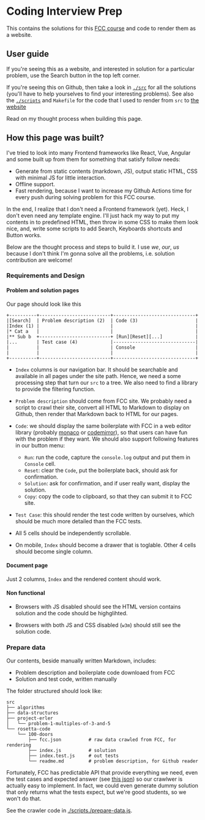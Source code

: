 # Coding Interview Prep

This contains the solutions for this [FCC course][fcc_interview] and code to
render them as a website.

<!-- toc -->

## User guide

If you're seeing this as a website, and interested in solution for a particular
problem, use the Search button in the top left corner.

If you're seeing this on Github, then take a look in [`./src`](./src) for all
the solutions (you'll have to help yourselves to find your interesting
problems). See also the [`./scripts`](./scripts) and `Makefile` for the code
that I used to render from `src` to [the website](TODO)

Read on my thought process when building this page.

## How this page was built?

I've tried to look into many Frontend frameworks like React, Vue, Angular and
some built up from them for something that satisfy follow needs:

- Generate from static contents (markdown, JS), output static HTML, CSS with
  minimal JS for little interaction.
- Offline support.
- Fast rendering, because I want to increase my Github Actions time for every
  push during solving problem for this FCC course.

In the end, I realize that I don't need a Frontend framework (yet). Heck, I
don't even need any template engine. I'll just hack my way to put my contents in
to predefined HTML, then throw in some CSS to make them look nice, and, write
some scripts to add Search, Keyboards shortcuts and Button works.

Below are the thought process and steps to build it. I use _we_, _our_, _us_
because I don't think I'm gonna solve all the problems, i.e. solution
contribution are welcome!

### Requirements and Design

#### Problem and solution pages

Our page should look like this

```
+----------+--------------------------+------------------------------+
|[Search]  | Problem description (2)  | Code (3)                     |
|Index (1) |                          |                              |
|* Cat a   |                          |                              |
|** Sub b  +--------------------------+ [Run][Reset][...]            |
|...       | Test case (4)            |------------------------------|
|          |                          | Console                      |
|          |                          |                              |
+----------+--------------------------+------------------------------+
```

- `Index` columns is our navigation bar. It should be searchable and available
  in all pages under the site path. Hence, we need a some processing step that
  turn our `src` to a tree. We also need to find a library to provide the
  filtering function.

- `Problem description` should come from FCC site. We probably need a script to
  crawl their site, convert all HTML to Markdown to display on Github, then
  render that Markdown back to HTML for our pages.

- `Code`: we should display the same boilerplate with FCC in a web editor
  library (probably [monaco][monaco] or [codemirror][codemirror]), so that users
  can have fun with the problem if they want. We should also support following
  features in our button menu:

  - `Run`: run the code, capture the `console.log` output and put them in
    `Console` cell.
  - `Reset`: clear the `Code`, put the boilerplate back, should ask for
    confirmation.
  - `Solution`: ask for confirmation, and if user really want, display the
    solution.
  - `Copy`: copy the code to clipboard, so that they can submit it to FCC site.

- `Test Case`: this should render the test code written by ourselves, which
  should be much more detailed than the FCC tests.

- All 5 cells should be independently scrollable.

- On mobile, `Index` should become a drawer that is toglable. Other 4 cells
  should become single column.

#### Document page

Just 2 columns, `Index` and the rendered content should work.

#### Non functional

- Browsers with JS disabled should see the HTML version contains solution and
  the code should be highglihted.

- Browsers with both JS and CSS disabled (`w3m`) should still see the solution
  code.

### Prepare data

Our contents, beside manually written Markdown, includes:

- Problem description and boilerplate code downloaed from FCC
- Solution and test code, written manually

The folder structured should look like:

```
src
├── algorithms
├── data-structures
├── project-erler
│   └── problem-1-multiples-of-3-and-5
└── rosetta-code
    └── 100-doors
        ├── fcc.json          # raw data crawled from FCC, for rendering
        ├── index.js          # solution
        ├── index.test.js     # out tests
        └── readme.md         # problem description, for Github reader
```

Fortunately, FCC has predictable API that provide everything we need, even the
test cases and expected answer (see [this json][fcc_interview_rosetta_24_game])
so our crawlwer is actually easy to implement. In fact, we could even generate
dummy solution that only returns what the tests expect, but we're good students,
so we won't do that.

See the crawler code in [./scripts./prepare-data.js](./scripts/prepare-data.js).

<!-- ref -->

[fcc_interview]: https://www.freecodecamp.org/learn/coding-interview-prep/
[monaco]: https://microsoft.github.io/monaco-editor/
[codemirror]: https://codemirror.net
[fcc_interview_rosetta_24_game]:
  https://www.freecodecamp.org/page-data/learn/coding-interview-prep/rosetta-code/24-game/page-data.json
